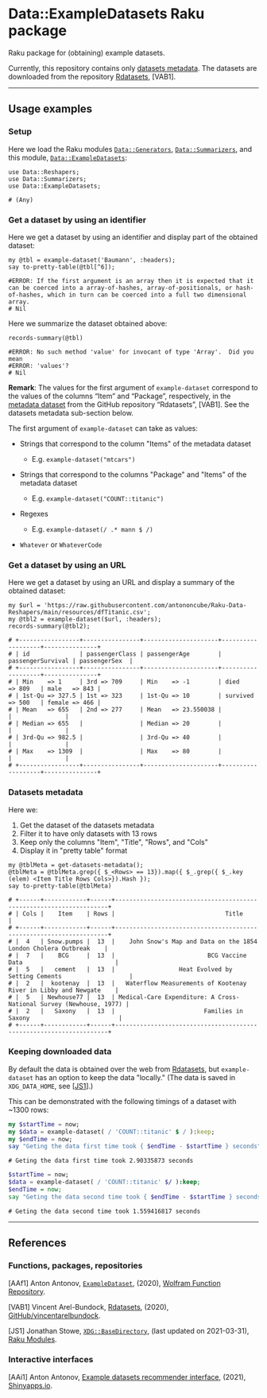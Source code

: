 # Data::ExampleDatasets Raku package

Raku package for (obtaining) example datasets.

Currently, this repository contains only [datasets metadata](./resources/dfRdatasets.csv).
The datasets are downloaded from the repository 
[Rdatasets](https://github.com/vincentarelbundock/Rdatasets/),
[VAB1].

------

## Usage examples

### Setup

Here we load the Raku modules
[`Data::Generators`](https://modules.raku.org/dist/Data::Generators:cpan:ANTONOV),
[`Data::Summarizers`](https://github.com/antononcube/Raku-Data-Summarizers),
and this module,
[`Data::ExampleDatasets`](https://github.com/antononcube/Raku-Data-ExampleDatasets):

```perl6
use Data::Reshapers;
use Data::Summarizers;
use Data::ExampleDatasets;
```
```
# (Any)
```

### Get a dataset by using an identifier

Here we get a dataset by using an identifier and display part of the obtained dataset:

```perl6
my @tbl = example-dataset('Baumann', :headers);
say to-pretty-table(@tbl[^6]);
```
```
#ERROR: If the first argument is an array then it is expected that it can be coerced into a array-of-hashes, array-of-positionals, or hash-of-hashes, which in turn can be coerced into a full two dimensional array.
# Nil
```

Here we summarize the dataset obtained above:

```perl6
records-summary(@tbl)
```
```
#ERROR: No such method 'value' for invocant of type 'Array'.  Did you mean
#ERROR: 'values'?
# Nil
```

**Remark**:  The values for the first argument of `example-dataset` correspond to the values 
of the columns “Item” and “Package”, respectively, in the
[metadata dataset](https://vincentarelbundock.github.io/Rdatasets/articles/data.html) 
from the GitHub repository “Rdatasets”, [VAB1]. 
See the datasets metadata sub-section below.

The first argument of `example-dataset` can take as values:


- Strings that correspond to the column "Items" of the metadata dataset

  - E.g. `example-dataset("mtcars")`

- Strings that correspond to the columns "Package" and "Items" of the metadata dataset
    
  - E.g. `example-dataset("COUNT::titanic")`

- Regexes

  - E.g. `example-dataset(/ .* mann $ /)`

- `Whatever` or `WhateverCode`

### Get a dataset by using an URL

Here we get a dataset by using an URL and display a summary of the obtained dataset:

```perl6
my $url = 'https://raw.githubusercontent.com/antononcube/Raku-Data-Reshapers/main/resources/dfTitanic.csv';
my @tbl2 = example-dataset($url, :headers);
records-summary(@tbl2);
```
```
# +-----------------+----------------+---------------------+-------------------+---------------+
# | id              | passengerClass | passengerAge        | passengerSurvival | passengerSex  |
# +-----------------+----------------+---------------------+-------------------+---------------+
# | Min    => 1     | 3rd => 709     | Min    => -1        | died     => 809   | male   => 843 |
# | 1st-Qu => 327.5 | 1st => 323     | 1st-Qu => 10        | survived => 500   | female => 466 |
# | Mean   => 655   | 2nd => 277     | Mean   => 23.550038 |                   |               |
# | Median => 655   |                | Median => 20        |                   |               |
# | 3rd-Qu => 982.5 |                | 3rd-Qu => 40        |                   |               |
# | Max    => 1309  |                | Max    => 80        |                   |               |
# +-----------------+----------------+---------------------+-------------------+---------------+
```

### Datasets metadata

Here we:
1. Get the dataset of the datasets metadata
2. Filter it to have only datasets with 13 rows
3. Keep only the columns "Item", "Title", "Rows", and "Cols"
4. Display it in "pretty table" format

```perl6
my @tblMeta = get-datasets-metadata();
@tblMeta = @tblMeta.grep({ $_<Rows> == 13}).map({ $_.grep({ $_.key (elem) <Item Title Rows Cols>}).Hash });
say to-pretty-table(@tblMeta)
```
```
# +------+------------+------+--------------------------------------------------------------------+
# | Cols |    Item    | Rows |                               Title                                |
# +------+------------+------+--------------------------------------------------------------------+
# |  4   | Snow.pumps |  13  |    John Snow's Map and Data on the 1854 London Cholera Outbreak    |
# |  7   |    BCG     |  13  |                          BCG Vaccine Data                          |
# |  5   |   cement   |  13  |                  Heat Evolved by Setting Cements                   |
# |  2   |  kootenay  |  13  |   Waterflow Measurements of Kootenay River in Libby and Newgate    |
# |  5   | Newhouse77 |  13  | Medical-Care Expenditure: A Cross-National Survey (Newhouse, 1977) |
# |  2   |   Saxony   |  13  |                         Families in Saxony                         |
# +------+------------+------+--------------------------------------------------------------------+
```

### Keeping downloaded data

By default the data is obtained over the web from
[Rdatasets](https://github.com/vincentarelbundock/Rdatasets/),
but `example-dataset` has an option to keep the data "locally."
(The data is saved in `XDG_DATA_HOME`, see 
[[JS1](https://modules.raku.org/dist/XDG::BaseDirectory:cpan:JSTOWE)].)

This can be demonstrated with the following timings of a dataset with ~1300 rows:

```raku
my $startTime = now;
my $data = example-dataset( / 'COUNT::titanic' $ / ):keep;
my $endTime = now;
say "Geting the data first time took { $endTime - $startTime } seconds";
```
```
# Geting the data first time took 2.90335873 seconds
```

```raku
$startTime = now;
$data = example-dataset( / 'COUNT::titanic' $/ ):keep;
$endTime = now;
say "Geting the data second time took { $endTime - $startTime } seconds";
```
```
# Geting the data second time took 1.559416817 seconds
```

------

## References

### Functions, packages, repositories

[AAf1] Anton Antonov,
[`ExampleDataset`](https://resources.wolframcloud.com/FunctionRepository/resources/ExampleDataset),
(2020),
[Wolfram Function Repository](https://resources.wolframcloud.com/FunctionRepository).

[VAB1] Vincent Arel-Bundock,
[Rdatasets](https://github.com/vincentarelbundock/Rdatasets/),
(2020),
[GitHub/vincentarelbundock](https://github.com/vincentarelbundock).

[JS1] Jonathan Stowe,
[`XDG::BaseDirectory`](https://modules.raku.org/dist/XDG::BaseDirectory:cpan:JSTOWE),
(last updated on 2021-03-31),
[Raku Modules](https://modules.raku.org/).


### Interactive interfaces

[AAi1] Anton Antonov,
[Example datasets recommender interface](https://antononcube.shinyapps.io/ExampleDatasetsRecommenderInterface/),
(2021),
[Shinyapps.io](https://antononcube.shinyapps.io/).